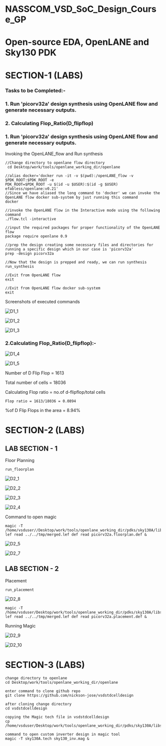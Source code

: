 # NASSCOM_VSD_SoC_Design_Course_GP
# Open-source EDA, OpenLANE and Sky130 PDK
# SECTION-1 (LABS)
### Tasks to be Completed:-
### 1. Run 'picorv32a' design synthesis using OpenLANE flow and generate necessary outputs.
### 2. Calculating Flop_Ratio(D_flipflop)

### 1. Run 'picorv32a' design synthesis using OpenLANE flow and generate necessary outputs.
Invoking the OpenLANE_flow and Run synthesis

```
//Change directory to openlane flow directory
 cd Desktop/work/tools/openlane_working_dir/openlane

//alias docker='docker run -it -v $(pwd):/openLANE_flow -v $PDK_ROOT:$PDK_ROOT -e 
PDK_ROOT=$PDK_ROOT -u $(id -u $USER):$(id -g $USER) efabless/openlane:v0.21'
//Since we have aliased the long command to 'docker' we can invoke the OpenLANE flow docker sub-system by just running this command
docker

```
```
//invoke the OpenLANE flow in the Interactive mode using the following command
./flow.tcl -interactive

//input the required packages for proper functionality of the OpenLANE flow
package require openlane 0.9

//prep the design creating some necessary files and directories for running a specific design which in our case is 'picorv32a'
prep -design picorv32a

//Now that the design is prepped and ready, we can run synthesis
run_synthesis

//Exit from OpenLANE flow
exit

//Exit from OpenLANE flow docker sub-system
exit

```
Screenshots of executed commands

![D1_1](https://github.com/user-attachments/assets/fa049502-6d18-400a-9668-fe74df927611)

![D1_2](https://github.com/user-attachments/assets/912534ef-7995-40d5-9b10-14fe18218590)

![D1_3](https://github.com/user-attachments/assets/8a350daf-401c-48ca-a149-6f99e53a939b)

### 2.Calculating Flop_Ratio(D_flipflop):-

![D1_4](https://github.com/user-attachments/assets/38cf4924-9894-41d8-9ce3-a990a43f7207)

![D1_5](https://github.com/user-attachments/assets/7766df61-f517-40d9-9dc8-38f5e97aeae5)

Number of D Flip Flop = 1613

Total number of cells = 18036

Calculating Flop ratio = no.of d-flipflop/total cells

```
Flop ratio = 1613/18036 = 0.0894

```
%of D Flip Flops in the area = 8.94%

# SECTION-2 (LABS)

## LAB SECTION - 1

Floor Planning

```
run_floorplan
```
![D2_1](https://github.com/user-attachments/assets/41a3e16d-ef77-4f6f-a2f6-fd564f07fac5)

![D2_2](https://github.com/user-attachments/assets/3e3a726f-80b3-48b1-8316-feef517ad624)

![D2_3](https://github.com/user-attachments/assets/a9d35ee1-c6aa-4301-8c0f-5f54dd1c0a0b)

![D2_4](https://github.com/user-attachments/assets/2eb58a7b-1bb2-4249-a682-c75fd039bdcc)

Command to open magic 

```
magic -T /home/vsduser//Desktop/work/tools/openlane_working_dir/pdks/sky130A/libs.tech/magic/sky130A.tech lef read ../../tmp/merged.lef def read picorv32a.floorplan.def &

```

![D2_5](https://github.com/user-attachments/assets/ab533e6f-fbab-49d7-88ab-87bc4e86c956)

![D2_7](https://github.com/user-attachments/assets/dae853e8-9c88-4892-a73f-bf4fe04f1fa4)

## LAB SECTION - 2

Placement

```
run_placement

```

![D2_8](https://github.com/user-attachments/assets/8566ac9f-735c-4c5d-8a93-b850e028d0e3)

```
magic -T /home/vsduser/Desktop/work/tools/openlane_working_dir/pdks/sky130A/libs.tech/magic/sky130A.tech lef read ../../tmp/merged.lef def read picorv32a.placement.def &

```

Running Magic

![D2_9](https://github.com/user-attachments/assets/6d435bfa-3d8f-4c52-86eb-d9919959e8fc)

![D2_10](https://github.com/user-attachments/assets/7e7f35f5-909f-4e01-9bbe-4df7cdc5523e)


# SECTION-3 (LABS)

```
change directory to openlane
cd Desktop/work/tools/openlane_working_dir/openlane

enter command to clone github repo
git clone https://github.com/nickson-jose/vsdstdcelldesign

after cloning change directory
cd vsdstdcelldesign

copying the Magic tech file in vsdstdcelldesign
cp /home/vsduser/Desktop/work/tools/openlane_working_dir/pdks/sky130A/libs.tech/magic/sky130A.tech 

command to open custom inverter design in magic tool
magic -T sky130A.tech sky130_inv.mag &

```

